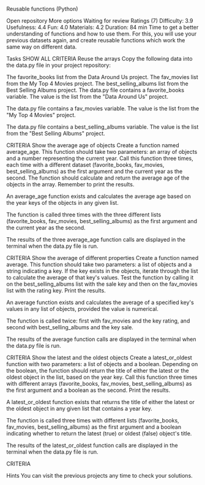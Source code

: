 Reusable functions (Python)

Open repository
More options
Waiting for review
Ratings (7)
Difficulty:
3.9
Usefulness:
4.4
Fun:
4.0
Materials:
4.2
Duration:
 84 min
Time to get a better understanding of functions and how to use them. For this, you will use your previous datasets again, and create reusable functions which work the same way on different data.

Tasks
SHOW ALL CRITERIA
Reuse the arrays
Copy the following data into the data.py file in your project repository:

The favorite_books list from the Data Around Us project.
The fav_movies list from the My Top 4 Movies project.
The best_selling_albums list from the Best Selling Albums project.
The data.py file contains a favorite_books variable. The value is the list from the "Data Around Us" project.

The data.py file contains a fav_movies variable. The value is the list from the "My Top 4 Movies" project.

The data.py file contains a best_selling_albums variable. The value is the list from the "Best Selling Albums" project.

CRITERIA
Show the average age of objects
Create a function named average_age. This function should take two parameters: an array of objects and a number representing the current year. Call this function three times, each time with a different dataset (favorite_books, fav_movies, best_selling_albums) as the first argument and the current year as the second. The function should calculate and return the average age of the objects in the array. Remember to print the results.

An average_age function exists and calculates the average age based on the year keys of the objects in any given list.

The function is called three times with the three different lists (favorite_books, fav_movies, best_selling_albums) as the first argument and the current year as the second.

The results of the three average_age function calls are displayed in the terminal when the data.py file is run.

CRITERIA
Show the average of different properties
Create a function named average. This function should take two parameters: a list of objects and a string indicating a key. If the key exists in the objects, iterate through the list to calculate the average of that key's values. Test the function by calling it on the best_selling_albums list with the sale key and then on the fav_movies list with the rating key. Print the results.

An average function exists and calculates the average of a specified key's values in any list of objects, provided the value is numerical.

The function is called twice: first with fav_movies and the key rating, and second with best_selling_albums and the key sale.

The results of the average function calls are displayed in the terminal when the data.py file is run.

CRITERIA
Show the latest and the oldest objects
Create a latest_or_oldest function with two parameters: a list of objects and a boolean. Depending on the boolean, the function should return the title of either the latest or the oldest object in the list, based on the year key. Call this function three times with different arrays (favorite_books, fav_movies, best_selling_albums) as the first argument and a boolean as the second. Print the results.

A latest_or_oldest function exists that returns the title of either the latest or the oldest object in any given list that contains a year key.

The function is called three times with different lists (favorite_books, fav_movies, best_selling_albums) as the first argument and a boolean indicating whether to return the latest (true) or oldest (false) object's title.

The results of the latest_or_oldest function calls are displayed in the terminal when the data.py file is run.

CRITERIA


Hints
You can visit the previous projects any time to check your solutions.


